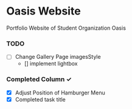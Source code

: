 # Oasis Website

Portfolio Website of Student Organization Oasis

### TODO

-   [ ] Change Gallery Page imagesStyle
    -   [] implement lightbox

### Completed Column ✓

-   [x] Adjust Position of Hamburger Menu
-   [x] Completed task title
